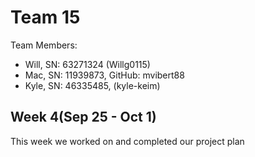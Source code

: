 # Team 15

Team Members: 
- Will, SN: 63271324 (Willg0115)
- Mac, SN: 11939873, GitHub: mvibert88
- Kyle, SN: 46335485, (kyle-keim)


## Week 4(Sep 25 - Oct 1)

This week we worked on and completed our project plan
